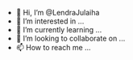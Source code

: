 - 👋 Hi, I’m @LendraJulaiha
- 👀 I’m interested in ...
- 🌱 I’m currently learning ...
- 💞️ I’m looking to collaborate on ...
- 📫 How to reach me ...

<!---
LendraJulaiha/LendraJulaiha is a ✨ special ✨ repository because its `README.md` (this file) appears on your GitHub profile.
You can click the Preview link to take a look at your changes.
--->
